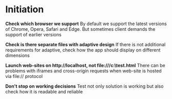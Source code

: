 # Initiation

**Check which browser we support**
 By default we support the latest versions of Chrome, Opera, Safari and Edge. But sometimes client demands the support of earlier versions

**Check is there separate files with adaptive design**
 If there is not additional requirements for adaptive, check how the app should display on different dimensions

**Launch web-sites on http://localhost, not file:///c:\test.html**
 There can be problems with iframes and cross-origin requests when web-site is hosted via file:// protocol
 
**Don't stop on working decisions**
 Test not only solution is working but also check how it is readable and reliable
  
